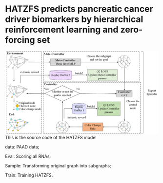 # HATZFS predicts pancreatic cancer driver biomarkers by hierarchical reinforcement learning and zero-forcing set
![image](https://github.com/HongJieTongXue/HATZFS/blob/master/data/github_img.png)
This is the source code of the HATZFS model

data: PAAD data;

Eval: Scoring all RNAs;

Sample: Transforming original graph into subgraphs;

Train: Training HATZFS.
